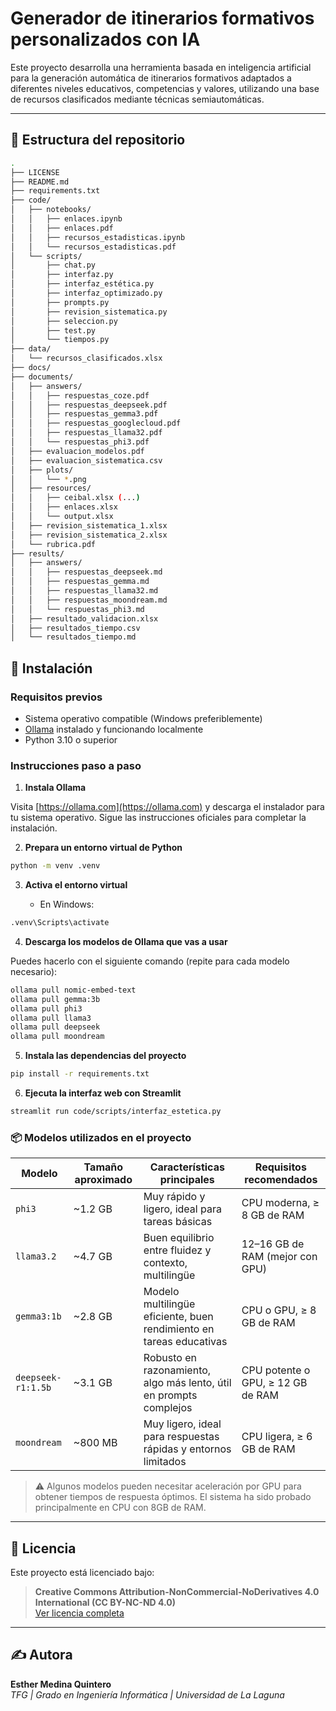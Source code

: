 # Generador de itinerarios formativos personalizados con IA

Este proyecto desarrolla una herramienta basada en inteligencia artificial para la generación automática de itinerarios formativos adaptados a diferentes niveles educativos, competencias y valores, utilizando una base de recursos clasificados mediante técnicas semiautomáticas.

---

## 📁 Estructura del repositorio

```bash
.
├── LICENSE
├── README.md
├── requirements.txt
├── code/                                                                       # Código fuente del proyecto
│   ├── notebooks/                                                              # Notebooks para análisis y procesamiento de datos
│   │   ├── enlaces.ipynb                                                       # Asignación automática de URLs a recursos
│   │   ├── enlaces.pdf                                                         # Exportación PDF del anterior
│   │   ├── recursos_estadisticas.ipynb                                         # Análisis estadístico de recursos educativos
│   │   └── recursos_estadisticas.pdf                                           # Exportación PDF del anterior
│   └── scripts/                                                                # Scripts ejecutables
│       ├── chat.py                                                             # Asistente conversacional con recuperación semántica
│       ├── interfaz.py                                                         # Interfaz Streamlit inicial para generación de itinerarios
│       ├── interfaz_estética.py                                                # Versión estética de la herramienta (RECOMENDACIÓN)
│       ├── interfaz_optimizado.py                                              # Versión optimizada con caché y selección de modelo
│       ├── prompts.py                                                          # Generador masivo de respuestas en Markdown
│       ├── revision_sistematica.py                                             # Comparador entre revisiones y clasificación oficial
│       ├── seleccion.py                                                        # Interfaz por terminal para crear prompts educativos
│       ├── test.py                                                             # Prueba básica de conversación con LLM (modo consola)
│       └── tiempos.py                                                          # Medición de tiempos de respuesta por modelo
├── data/
│   └── recursos_clasificados.xlsx                                              # Clasificación oficial de recursos (base de datos)
├── docs/                                                                       # Documentación generada con Sphinx
├── documents/                                                                  # Documentos estáticos y fijos para análisis
│   ├── answers/                                                                # Respuestas generadas por distintos modelos en PDF
│   │   ├── respuestas_coze.pdf
│   │   ├── respuestas_deepseek.pdf
│   │   ├── respuestas_gemma3.pdf
│   │   ├── respuestas_googlecloud.pdf
│   │   ├── respuestas_llama32.pdf
│   │   └── respuestas_phi3.pdf
│   ├── evaluacion_modelos.pdf                                                  # Evaluación cualitativa comparativa entre modelos
│   ├── evaluacion_sistematica.csv                                              # Validación de etiquetas por categoría
│   ├── plots/                                                                  # Gráficos estadísticos del dataset de recursos
│   │   └── *.png                                                               # Categorías como duration, key_competences, etc.
│   ├── resources/                                                              # Bases de datos originales de recursos educativos
│   │   ├── ceibal.xlsx (...)
│   │   ├── enlaces.xlsx                                                        # Clasificación cruda realizada por Elicit (sin las columnas de explicación)
│   │   └── output.xlsx                                                         # Resultado de la asignación automática de enlaces
│   ├── revision_sistematica_1.xlsx                                             # Clasificación realizada por la revisión sistemática 1
│   ├── revision_sistematica_2.xlsx                                             # Clasificación realizada por la revisión sistemática 2
│   └── rubrica.pdf                                                             # Rúbrica utilizada para evaluar las respuestas de modelos
├── results/                                                                    # Resultados generados por los scripts
│   ├── answers/                                                                # Respuestas en Markdown por modelo
│   │   ├── respuestas_deepseek.md
│   │   ├── respuestas_gemma.md
│   │   ├── respuestas_llama32.md
│   │   ├── respuestas_moondream.md
│   │   └── respuestas_phi3.md
│   ├── resultado_validacion.xlsx                                               # Informe de validación sistemática por recurso
│   ├── resultados_tiempo.csv                                                   # Tiempos de respuesta de los modelos (formato tabla)
│   └── resultados_tiempo.md                                                    # Tiempos de respuesta (formato legible Markdown)
```

## 🚀 Instalación

### Requisitos previos

- Sistema operativo compatible (Windows preferiblemente)
- [Ollama](https://ollama.com/) instalado y funcionando localmente
- Python 3.10 o superior

### Instrucciones paso a paso

1. **Instala Ollama**  
   
Visita [https://ollama.com](https://ollama.com) y descarga el instalador para tu sistema operativo. Sigue las instrucciones oficiales para completar la instalación.

2. **Prepara un entorno virtual de Python**

```bash
python -m venv .venv
```

3. **Activa el entorno virtual**

   * En Windows:

```bash
.venv\Scripts\activate
```

4. **Descarga los modelos de Ollama que vas a usar**
   
Puedes hacerlo con el siguiente comando (repite para cada modelo necesario):

```bash
ollama pull nomic-embed-text
ollama pull gemma:3b
ollama pull phi3
ollama pull llama3
ollama pull deepseek
ollama pull moondream
```

5. **Instala las dependencias del proyecto**

```bash
pip install -r requirements.txt
```

6. **Ejecuta la interfaz web con Streamlit**

```bash
streamlit run code/scripts/interfaz_estetica.py
```

### 📦 Modelos utilizados en el proyecto

| Modelo               | Tamaño aproximado | Características principales                                        | Requisitos recomendados     |
|----------------------|-------------------|--------------------------------------------------------------------|------------------------------|
| `phi3`               | ~1.2 GB           | Muy rápido y ligero, ideal para tareas básicas                     | CPU moderna, ≥ 8 GB de RAM   |
| `llama3.2`           | ~4.7 GB           | Buen equilibrio entre fluidez y contexto, multilingüe              | 12–16 GB de RAM (mejor con GPU) |
| `gemma3:1b`          | ~2.8 GB           | Modelo multilingüe eficiente, buen rendimiento en tareas educativas| CPU o GPU, ≥ 8 GB de RAM     |
| `deepseek-r1:1.5b`   | ~3.1 GB           | Robusto en razonamiento, algo más lento, útil en prompts complejos | CPU potente o GPU, ≥ 12 GB de RAM |
| `moondream`          | ~800 MB           | Muy ligero, ideal para respuestas rápidas y entornos limitados     | CPU ligera, ≥ 6 GB de RAM    |

> ⚠️ Algunos modelos pueden necesitar aceleración por GPU para obtener tiempos de respuesta óptimos. El sistema ha sido probado principalmente en CPU con 8GB de RAM.

---

## 📄 Licencia

Este proyecto está licenciado bajo:

> **Creative Commons Attribution-NonCommercial-NoDerivatives 4.0 International (CC BY-NC-ND 4.0)**  
> [Ver licencia completa](https://creativecommons.org/licenses/by-nc-nd/4.0/)

---

## ✍️ Autora

**Esther Medina Quintero**  
_TFG | Grado en Ingeniería Informática | Universidad de La Laguna_